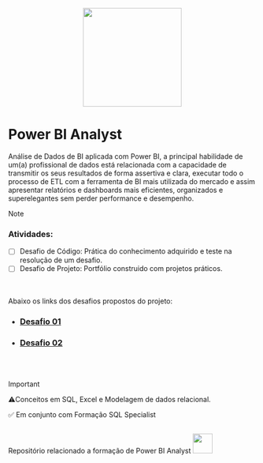 <p align="center"><img src="https://github.com/user-attachments/assets/621b4594-0ad6-4ac9-8868-216f84b130a0" width="200"></p>

# Power BI Analyst

Análise de Dados de BI aplicada com Power BI, a principal habilidade de um(a) profissional de dados está relacionada com a capacidade de transmitir os seus resultados de forma assertiva e clara, executar todo o processo de ETL com a ferramenta de BI mais utilizada do mercado e assim apresentar relatórios e dashboards mais eficientes, organizados e superelegantes sem perder performance e desempenho.


> [!NOTE]
> ### Atividades:
> - [ ] Desafio de Código: Prática do conhecimento adquirido e teste na resolução de um desafio.
> - [ ] Desafio de Projeto: Portfólio construido com projetos práticos.

</br></br>
Abaixo os links dos desafios propostos do projeto:
- ### [Desafio 01](https://github.com/area-41/power_bi_analyst/blob/main/desafio_01.md) 

- ### [Desafio 02](https://github.com/area-41/power_bi_analyst/blob/main/desafio_02.md)
</br></br>

> [!IMPORTANT]
> ⚠️Conceitos em SQL, Excel e Modelagem de dados relacional.
> 
> ✅ Em conjunto com Formação SQL Specialist


## 
Repositório relacionado a formação de Power BI Analyst
<img src="https://github.com/user-attachments/assets/5d7ae901-2571-45c6-9ad1-543806610049" width="40">
